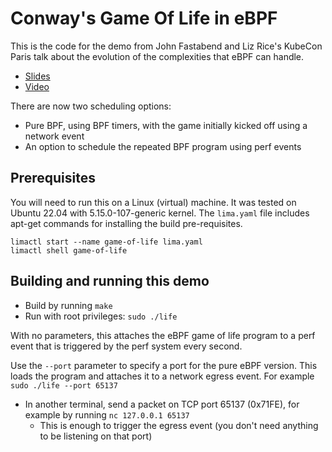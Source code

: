 # Conway's Game Of Life in eBPF

This is the code for the demo from John Fastabend and Liz Rice's KubeCon Paris
talk about the evolution of the complexities that eBPF can handle.

* [Slides](https://speakerdeck.com/lizrice/ebpfs-abilities-and-limitations-the-truth)
* [Video](https://www.youtube.com/watch?v=tClsqnZMN6I)

There are now two scheduling options:
* Pure BPF, using BPF timers, with the game initially kicked off using a network event
* An option to schedule the repeated BPF program using perf events

## Prerequisites

You will need to run this on a Linux (virtual) machine. It was tested on Ubuntu 22.04 with 5.15.0-107-generic kernel. 
The `lima.yaml` file includes apt-get commands for installing the build pre-requisites.

```
limactl start --name game-of-life lima.yaml
limactl shell game-of-life 
```

## Building and running this demo

* Build by running `make`
* Run with root privileges: `sudo ./life`

With no parameters, this attaches the eBPF game of life program to a perf event that is triggered by the perf system every second. 

Use the `--port` parameter to specify a port for the pure eBPF version. This loads the program and attaches it to a network egress event.  For example `sudo ./life --port 65137`
* In another terminal, send a packet on TCP port 65137 (0x71FE), for example by
  running `nc 127.0.0.1 65137`
    * This is enough to trigger the egress event (you don't need anything to be listening on that port)